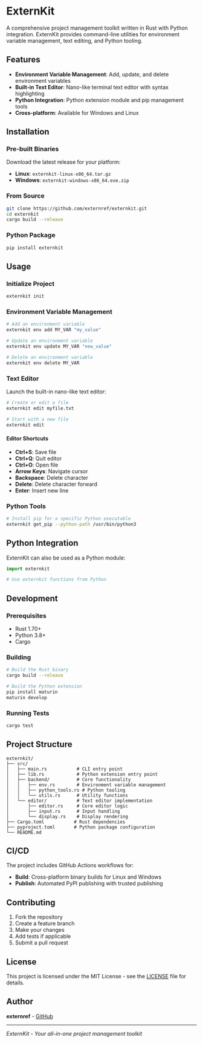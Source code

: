 # ExternKit

A comprehensive project management toolkit written in Rust with Python integration. ExternKit provides command-line utilities for environment variable management, text editing, and Python tooling.

## Features

- **Environment Variable Management**: Add, update, and delete environment variables
- **Built-in Text Editor**: Nano-like terminal text editor with syntax highlighting
- **Python Integration**: Python extension module and pip management tools
- **Cross-platform**: Available for Windows and Linux

## Installation

### Pre-built Binaries

Download the latest release for your platform:
- **Linux**: `externkit-linux-x86_64.tar.gz`
- **Windows**: `externkit-windows-x86_64.exe.zip`

### From Source

```bash
git clone https://github.com/externref/externkit.git
cd externkit
cargo build --release
```

### Python Package

```bash
pip install externkit
```

## Usage

### Initialize Project

```bash
externkit init
```

### Environment Variable Management

```bash
# Add an environment variable
externkit env add MY_VAR "my_value"

# Update an environment variable
externkit env update MY_VAR "new_value"

# Delete an environment variable
externkit env delete MY_VAR
```

### Text Editor

Launch the built-in nano-like text editor:

```bash
# Create or edit a file
externkit edit myfile.txt

# Start with a new file
externkit edit
```

#### Editor Shortcuts

- **Ctrl+S**: Save file
- **Ctrl+Q**: Quit editor
- **Ctrl+O**: Open file
- **Arrow Keys**: Navigate cursor
- **Backspace**: Delete character
- **Delete**: Delete character forward
- **Enter**: Insert new line

### Python Tools

```bash
# Install pip for a specific Python executable
externkit get_pip --python-path /usr/bin/python3
```

## Python Integration

ExternKit can also be used as a Python module:

```python
import externkit

# Use externkit functions from Python
```

## Development

### Prerequisites

- Rust 1.70+
- Python 3.8+
- Cargo

### Building

```bash
# Build the Rust binary
cargo build --release

# Build the Python extension
pip install maturin
maturin develop
```

### Running Tests

```bash
cargo test
```

## Project Structure

```
externkit/
├── src/
│   ├── main.rs           # CLI entry point
│   ├── lib.rs            # Python extension entry point
│   ├── backend/          # Core functionality
│   │   ├── env.rs        # Environment variable management
│   │   ├── python_tools.rs # Python tooling
│   │   └── utils.rs      # Utility functions
│   └── editor/           # Text editor implementation
│       ├── editor.rs     # Core editor logic
│       ├── input.rs      # Input handling
│       └── display.rs    # Display rendering
├── Cargo.toml           # Rust dependencies
├── pyproject.toml       # Python package configuration
└── README.md
```

## CI/CD

The project includes GitHub Actions workflows for:
- **Build**: Cross-platform binary builds for Linux and Windows
- **Publish**: Automated PyPI publishing with trusted publishing

## Contributing

1. Fork the repository
2. Create a feature branch
3. Make your changes
4. Add tests if applicable
5. Submit a pull request

## License

This project is licensed under the MIT License - see the [LICENSE](LICENSE) file for details.

## Author

**externref** - [GitHub](https://github.com/externref)

---

*ExternKit - Your all-in-one project management toolkit*